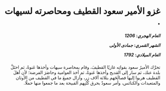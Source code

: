 <h1 dir="rtl">غزو الأمير سعود القطيف ومحاصرته لسيهات .</h1>

<h5 dir="rtl">العام الهجري:  1206

الشهر القمري: جمادى الأولى

العام الميلادي: 1792</h5>

<p dir="rtl">تحرَّك الأميرُ سعود بقواتِه غازيًا القطيفَ، وقام بمحاصرة سيهات وأخذها عَنوةً، ثم احتَلَّ بلدة عنك، ثم سار إلى القديح وأخذها عَنوةً، ثم أخذ العوامية وحاصَرَ الفرضة؛ لأن أهلَ القطيف هربوا إليها فصالَحَهم بثلاثة آلاف زر، وأزال جميعَ ما في القطيف من الأوثان والمتعبدات والكنائس، وأمر سعودٌ بحرق كُتُبِهم القبيحة بعد ما جمعوا منها حملًا.</p></br>
